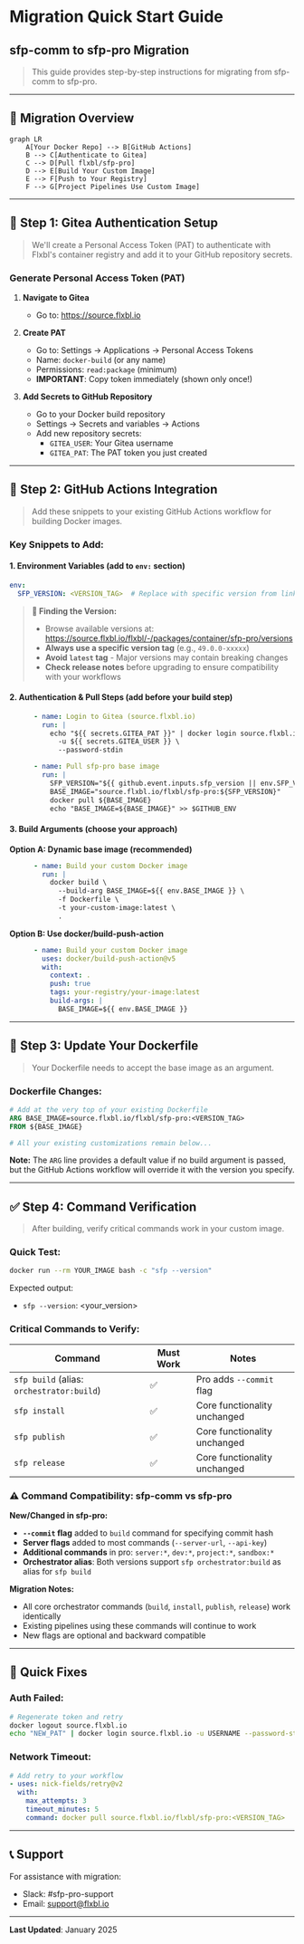 # Migration Quick Start Guide
## sfp-comm to sfp-pro Migration

> This guide provides step-by-step instructions for migrating from sfp-comm to sfp-pro.

---

## 🎯 Migration Overview

```mermaid
graph LR
    A[Your Docker Repo] --> B[GitHub Actions]
    B --> C[Authenticate to Gitea]
    C --> D[Pull flxbl/sfp-pro]
    D --> E[Build Your Custom Image]
    E --> F[Push to Your Registry]
    F --> G[Project Pipelines Use Custom Image]
```

---

## 🔐 Step 1: Gitea Authentication Setup

> We'll create a Personal Access Token (PAT) to authenticate with Flxbl's container registry and add it to your GitHub repository secrets.

### Generate Personal Access Token (PAT)

1. **Navigate to Gitea**
   - Go to: https://source.flxbl.io

2. **Create PAT**
   - Go to: Settings → Applications → Personal Access Tokens
   - Name: `docker-build` (or any name)
   - Permissions: `read:package` (minimum)
   - **IMPORTANT**: Copy token immediately (shown only once!)

3. **Add Secrets to GitHub Repository**
   - Go to your Docker build repository
   - Settings → Secrets and variables → Actions
   - Add new repository secrets:
     - `GITEA_USER`: Your Gitea username
     - `GITEA_PAT`: The PAT token you just created

---

## 🐳 Step 2: GitHub Actions Integration

> Add these snippets to your existing GitHub Actions workflow for building Docker images.

### Key Snippets to Add:

#### 1. Environment Variables (add to `env:` section)
```yaml
env:
  SFP_VERSION: <VERSION_TAG>  # Replace with specific version from link below
```

> **📌 Finding the Version:**
> - Browse available versions at: https://source.flxbl.io/flxbl/-/packages/container/sfp-pro/versions
> - **Always use a specific version tag** (e.g., `49.0.0-xxxxx`)
> - **Avoid `latest` tag** - Major versions may contain breaking changes
> - **Check release notes** before upgrading to ensure compatibility with your workflows

#### 2. Authentication & Pull Steps (add before your build step)
```yaml
      - name: Login to Gitea (source.flxbl.io)
        run: |
          echo "${{ secrets.GITEA_PAT }}" | docker login source.flxbl.io \
            -u ${{ secrets.GITEA_USER }} \
            --password-stdin

      - name: Pull sfp-pro base image
        run: |
          SFP_VERSION="${{ github.event.inputs.sfp_version || env.SFP_VERSION }}"
          BASE_IMAGE="source.flxbl.io/flxbl/sfp-pro:${SFP_VERSION}"
          docker pull ${BASE_IMAGE}
          echo "BASE_IMAGE=${BASE_IMAGE}" >> $GITHUB_ENV
```

#### 3. Build Arguments (choose your approach)

**Option A: Dynamic base image (recommended)**
```yaml
      - name: Build your custom Docker image
        run: |
          docker build \
            --build-arg BASE_IMAGE=${{ env.BASE_IMAGE }} \
            -f Dockerfile \
            -t your-custom-image:latest \
            .
```

**Option B: Use docker/build-push-action**
```yaml
      - name: Build your custom Docker image
        uses: docker/build-push-action@v5
        with:
          context: .
          push: true
          tags: your-registry/your-image:latest
          build-args: |
            BASE_IMAGE=${{ env.BASE_IMAGE }}
```

---

## 📝 Step 3: Update Your Dockerfile

> Your Dockerfile needs to accept the base image as an argument.

### Dockerfile Changes:

```dockerfile
# Add at the very top of your existing Dockerfile
ARG BASE_IMAGE=source.flxbl.io/flxbl/sfp-pro:<VERSION_TAG>
FROM ${BASE_IMAGE}

# All your existing customizations remain below...
```

**Note:** The `ARG` line provides a default value if no build argument is passed, but the GitHub Actions workflow will override it with the version you specify.

---

## ✅ Step 4: Command Verification

> After building, verify critical commands work in your custom image.

### Quick Test:
```bash
docker run --rm YOUR_IMAGE bash -c "sfp --version"
```

Expected output:
- `sfp --version`: <your_version>

### Critical Commands to Verify:

| Command | Must Work | Notes |
|---------|-----------|-------|
| `sfp build` (alias: `orchestrator:build`) | ✅ | Pro adds `--commit` flag |
| `sfp install` | ✅ | Core functionality unchanged |
| `sfp publish` | ✅ | Core functionality unchanged |
| `sfp release` | ✅ | Core functionality unchanged |

### ⚠️ Command Compatibility: sfp-comm vs sfp-pro

**New/Changed in sfp-pro:**
- **`--commit` flag** added to `build` command for specifying commit hash
- **Server flags** added to most commands (`--server-url`, `--api-key`)
- **Additional commands** in pro: `server:*`, `dev:*`, `project:*`, `sandbox:*`
- **Orchestrator alias**: Both versions support `sfp orchestrator:build` as alias for `sfp build`

**Migration Notes:**
- All core orchestrator commands (`build`, `install`, `publish`, `release`) work identically
- Existing pipelines using these commands will continue to work
- New flags are optional and backward compatible

---

## 🚨 Quick Fixes

### **Auth Failed:**
```bash
# Regenerate token and retry
docker logout source.flxbl.io
echo "NEW_PAT" | docker login source.flxbl.io -u USERNAME --password-stdin
```

### **Network Timeout:**
```yaml
# Add retry to your workflow
- uses: nick-fields/retry@v2
  with:
    max_attempts: 3
    timeout_minutes: 5
    command: docker pull source.flxbl.io/flxbl/sfp-pro:<VERSION_TAG>
```

---

## 📞 Support

For assistance with migration:
- Slack: #sfp-pro-support
- Email: support@flxbl.io

---

**Last Updated**: January 2025